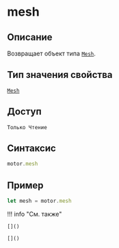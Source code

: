 # mesh

## Описание
Возвращает объект типа [`Mesh`](../../../types/Mesh/index.md).

## Тип значения свойства
[`Mesh`](../../../types/Mesh/index.md)

## Доступ
`Только Чтение`

## Синтаксис
``` javascript
motor.mesh
```

## Пример
``` javascript linenums="1"
let mesh = motor.mesh

```
!!! info "См. также"

    []()
	
	[]()